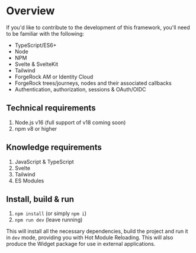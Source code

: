 # Overview

If you'd like to contribute to the development of this framework, you'll need to be familiar with the following:

- TypeScript/ES6+
- Node
- NPM
- Svelte & SvelteKit
- Tailwind
- ForgeRock AM or Identity Cloud
- ForgeRock trees/journeys, nodes and their associated callbacks
- Authentication, authorization, sessions & OAuth/OIDC

## Technical requirements

1. Node.js v16 (full support of v18 coming soon)
2. npm v8 or higher

## Knowledge requirements

1. JavaScript & TypeScript
2. Svelte
3. Tailwind
4. ES Modules

## Install, build & run

1. `npm install` (or simply `npm i`)
2. `npm run dev` (leave running)

This will install all the necessary dependencies, build the project and run it in `dev` mode, providing you with Hot Module Reloading. This will also produce the Widget package for use in external applications.
